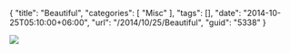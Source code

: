 {
	"title": "Beautiful",
	"categories": [
		"Misc"
	],
	"tags": [],
	"date": "2014-10-25T05:10:00+06:00",
	"url": "/2014/10/25/Beautiful",
	"guid": "5338"
}

<p>
<img src="http://www.raymondcamden.com/images/IMAG0640.jpg" />
</p>